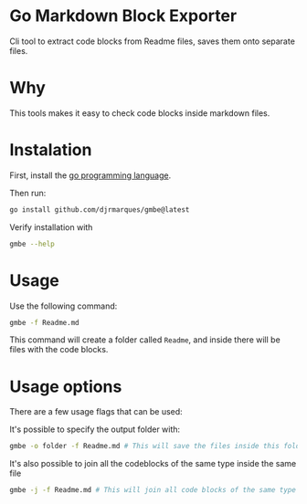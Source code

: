 # Go Markdown Block Exporter
Cli tool to extract code blocks from Readme files, saves them onto separate files.

# Why
This tools makes it easy to check code blocks inside markdown files. 

# Instalation
First, install the [go programming language](https://go.dev/doc/install). 

Then run:

```sh
go install github.com/djrmarques/gmbe@latest
```

Verify installation with
 
 ```sh
gmbe --help
 ```
 
 
# Usage

Use the following command:

```sh
gmbe -f Readme.md
```

This command will create a folder called `Readme`, and inside there will be files with the code blocks.

# Usage options
There are a few usage flags that can be used:

It's possible to specify the output folder with:
``` sh
gmbe -o folder -f Readme.md # This will save the files inside this folder
```

It's also possible to join all the codeblocks of the same type inside the same file
``` sh
gmbe -j -f Readme.md # This will join all code blocks of the same type in the same file
```



